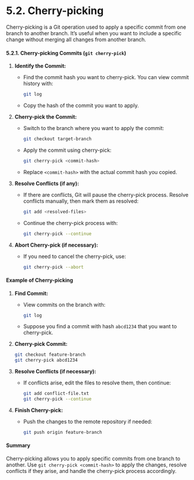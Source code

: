 # 5.2. **Cherry-picking**

Cherry-picking is a Git operation used to apply a specific commit from one branch to another branch. It’s useful when you want to include a specific change without merging all changes from another branch.

#### 5.2.1. **Cherry-picking Commits (`git cherry-pick`)**

1. **Identify the Commit:**

   - Find the commit hash you want to cherry-pick. You can view commit history with:
     ```bash
     git log
     ```
   - Copy the hash of the commit you want to apply.

2. **Cherry-pick the Commit:**

   - Switch to the branch where you want to apply the commit:
     ```bash
     git checkout target-branch
     ```
   - Apply the commit using cherry-pick:
     ```bash
     git cherry-pick <commit-hash>
     ```
   - Replace `<commit-hash>` with the actual commit hash you copied.

3. **Resolve Conflicts (if any):**

   - If there are conflicts, Git will pause the cherry-pick process. Resolve conflicts manually, then mark them as resolved:
     ```bash
     git add <resolved-files>
     ```
   - Continue the cherry-pick process with:
     ```bash
     git cherry-pick --continue
     ```

4. **Abort Cherry-pick (if necessary):**
   - If you need to cancel the cherry-pick, use:
     ```bash
     git cherry-pick --abort
     ```

#### Example of Cherry-picking

1. **Find Commit:**

   - View commits on the branch with:
     ```bash
     git log
     ```
   - Suppose you find a commit with hash `abcd1234` that you want to cherry-pick.

2. **Cherry-pick Commit:**

   ```bash
   git checkout feature-branch
   git cherry-pick abcd1234
   ```

3. **Resolve Conflicts (if necessary):**

   - If conflicts arise, edit the files to resolve them, then continue:
     ```bash
     git add conflict-file.txt
     git cherry-pick --continue
     ```

4. **Finish Cherry-pick:**
   - Push the changes to the remote repository if needed:
     ```bash
     git push origin feature-branch
     ```

#### Summary

Cherry-picking allows you to apply specific commits from one branch to another. Use `git cherry-pick <commit-hash>` to apply the changes, resolve conflicts if they arise, and handle the cherry-pick process accordingly.
